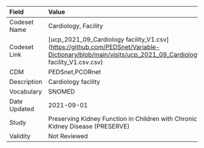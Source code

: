 |Field        |Value                                                                         |
|:------------|:-----------------------------------------------------------------------------|
|Codeset Name |Cardiology, Facility                                                          |
|Codeset Link |[ucp_2021_09_Cardiology facility_V1.csv](https://github.com/PEDSnet/Variable-Dictionary/blob/main/visits/ucp_2021_09_Cardiology facility_V1.csv.csv)|
|CDM          |PEDSnet,PCORnet                                                               |
|Description  |Cardiology facility                                                           |
|Vocabulary   |SNOMED                                                                        |
|Date Updated |2021-09-01                                                                    |
|Study        |Preserving Kidney Function in Children with Chronic Kidney Disease (PRESERVE) |
|Validity     |Not Reviewed                                                                  |
